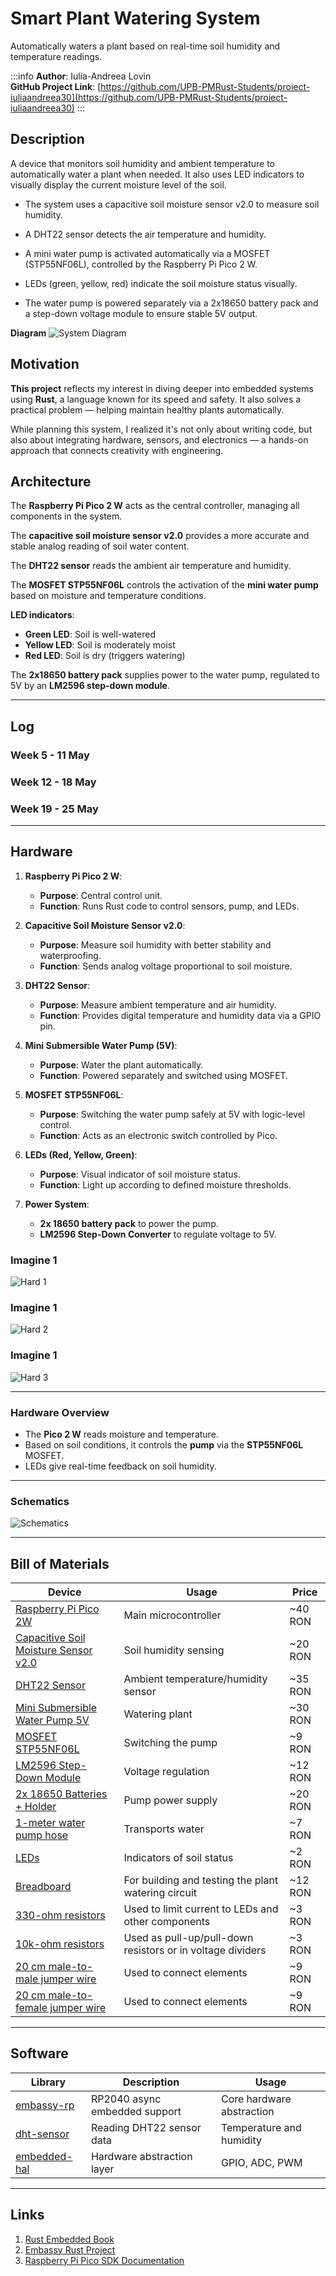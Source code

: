 # Smart Plant Watering System

Automatically waters a plant based on real-time soil humidity and temperature readings.

:::info
**Author**: Iulia-Andreea Lovin \
**GitHub Project Link**: [https://github.com/UPB-PMRust-Students/proiect-iuliaandreea30](https://github.com/UPB-PMRust-Students/proiect-iuliaandreea30)
:::

## Description

A device that monitors soil humidity and ambient temperature to automatically water a plant when needed. It also uses LED indicators to visually display the current moisture level of the soil.

- The system uses a capacitive soil moisture sensor v2.0 to measure soil humidity.

- A DHT22 sensor detects the air temperature and humidity.

- A mini water pump is activated automatically via a MOSFET (STP55NF06L), controlled by the Raspberry Pi Pico 2 W.

- LEDs (green, yellow, red) indicate the soil moisture status visually.

- The water pump is powered separately via a 2x18650 battery pack and a step-down voltage module to ensure stable 5V output.

**Diagram**
![System Diagram](./Diagram.svg)

## Motivation

**This project** reflects my interest in diving deeper into embedded systems using **Rust**, a language known for its speed and safety. It also solves a practical problem — helping maintain healthy plants automatically.

While planning this system, I realized it's not only about writing code, but also about integrating hardware, sensors, and electronics — a hands-on approach that connects creativity with engineering.

## Architecture

The **Raspberry Pi Pico 2 W** acts as the central controller, managing all components in the system.

The **capacitive soil moisture sensor v2.0** provides a more accurate and stable analog reading of soil water content.

The **DHT22 sensor** reads the ambient air temperature and humidity.

The **MOSFET STP55NF06L** controls the activation of the **mini water pump** based on moisture and temperature conditions.

**LED indicators**:

- **Green LED**: Soil is well-watered
- **Yellow LED**: Soil is moderately moist
- **Red LED**: Soil is dry (triggers watering)

The **2x18650 battery pack** supplies power to the water pump, regulated to 5V by an **LM2596 step-down module**.

---

## Log

### Week 5 - 11 May

### Week 12 - 18 May

### Week 19 - 25 May

---

## Hardware

1. **Raspberry Pi Pico 2 W**:
   - **Purpose**: Central control unit.
   - **Function**: Runs Rust code to control sensors, pump, and LEDs.

2. **Capacitive Soil Moisture Sensor v2.0**:
   - **Purpose**: Measure soil humidity with better stability and waterproofing.
   - **Function**: Sends analog voltage proportional to soil moisture.

3. **DHT22 Sensor**:
   - **Purpose**: Measure ambient temperature and air humidity.
   - **Function**: Provides digital temperature and humidity data via a GPIO pin.

4. **Mini Submersible Water Pump (5V)**:
   - **Purpose**: Water the plant automatically.
   - **Function**: Powered separately and switched using MOSFET.

5. **MOSFET STP55NF06L**:
   - **Purpose**: Switching the water pump safely at 5V with logic-level control.
   - **Function**: Acts as an electronic switch controlled by Pico.

6. **LEDs (Red, Yellow, Green)**:
   - **Purpose**: Visual indicator of soil moisture status.
   - **Function**: Light up according to defined moisture thresholds.

7. **Power System**:
   - **2x 18650 battery pack** to power the pump.
   - **LM2596 Step-Down Converter** to regulate voltage to 5V.

### Imagine 1
![Hard 1](./hard1.webp)

### Imagine 1
![Hard 2](./hard2.webp)

### Imagine 1
![Hard 3](./hard3.webp)

---

### Hardware Overview

- The **Pico 2 W** reads moisture and temperature.
- Based on soil conditions, it controls the **pump** via the **STP55NF06L** MOSFET.
- LEDs give real-time feedback on soil humidity.

---

### Schematics
![Schematics](./schematic.webp)

---

## Bill of Materials

| Device                                                                                                                       | Usage                                                      | Price   |
|------------------------------------------------------------------------------------------------------------------------------|------------------------------------------------------------|---------|
| [Raspberry Pi Pico 2W](https://www.optimusdigital.ro/ro/placi-raspberry-pi/13327-raspberry-pi-pico-2-w.html)                 | Main microcontroller                                       | ~40 RON |
| [Capacitive Soil Moisture Sensor v2.0](https://www.robofun.ro/senzori/senzor-de-umiditate-a-solului-capacitiv-analogic.html) | Soil humidity sensing                                      | ~20 RON |
| [DHT22 Sensor](https://sigmanortec.ro/senzor-temperatura-si-umiditate-dht22-am2302-original)                                 | Ambient temperature/humidity sensor                        | ~35 RON |
| [Mini Submersible Water Pump 5V](https://sigmanortec.ro/Pompa-apa-submersibila-3-6VDC-verticala-p172447502)                  | Watering plant                                             | ~30 RON |
| [MOSFET STP55NF06L](https://sigmanortec.ro/MosFet-STP55NF06-P55NF06-p130575402)                                              | Switching the pump                                         | ~9 RON  |
| [LM2596 Step-Down Module](https://sigmanortec.ro/Modul-coborator-tensiune-adjustabil-LM2596-DC-DC-4-5-40V-3A-p134532509)     | Voltage regulation                                         | ~12 RON |
| [2x 18650 Batteries + Holder](https://sigmanortec.ro/suport-acumulatori-18650-2s)                                            | Pump power supply                                          | ~20 RON |
| [1-meter water pump hose](https://sigmanortec.ro/Furtun-Pompa-Apa-8x10-1-metru-p148295684)                                   | Transports water                                           | ~7 RON  
| [LEDs](https://sigmanortec.ro/led-5mm-rosu)                                                                                  | Indicators of soil status                                  | ~2 RON  
| [Breadboard](https://sigmanortec.ro/Breadboard-830-puncte-MB-102-p125923983)                                                 | For building and testing the plant watering circuit        | ~12 RON 
| [330-ohm resistors](https://sigmanortec.ro/Rezistor-p126025265#/16-valoare_rezistor-330)                                     | Used to limit current to LEDs and other components         | ~3 RON  
| [10k-ohm resistors](https://sigmanortec.ro/Rezistor-p126025265#/20-valoare_rezistor-10k)                                                                                                        | Used as pull-up/pull-down resistors or in voltage dividers | ~3 RON  
| [20 cm male-to-male jumper wire](https://sigmanortec.ro/40-Fire-Dupont-20cm-Tata-Tata-p210851325)                            | Used to connect elements          | ~9 RON  
| [20 cm male-to-female jumper wire](https://sigmanortec.ro/40-Fire-Dupont-20cm-Tata-Mama-p210854317)                          | Used to connect elements   | ~9 RON  

---

## Software

| Library | Description | Usage |
|---------|-------------|-------|
| [embassy-rp](https://github.com/embassy-rs/embassy/tree/main/embassy-rp) | RP2040 async embedded support | Core hardware abstraction |
| [dht-sensor](https://crates.io/crates/dht-sensor) | Reading DHT22 sensor data | Temperature and humidity |
| [embedded-hal](https://crates.io/crates/embedded-hal) | Hardware abstraction layer | GPIO, ADC, PWM |

---

## Links

1. [Rust Embedded Book](https://docs.rust-embedded.org/book/)
2. [Embassy Rust Project](https://github.com/embassy-rs/embassy)
3. [Raspberry Pi Pico SDK Documentation](https://datasheets.raspberrypi.com/pico/raspberry-pi-pico-c-sdk.pdf)
